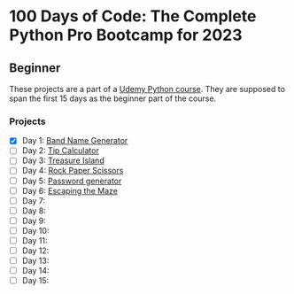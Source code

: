 # 100 Days of Code: The Complete Python Pro Bootcamp for 2023

## Beginner

These projects are a part of a [Udemy Python course](https://www.udemy.com/course/100-days-of-code/). They are supposed to span the first 15 days as the beginner part of the course.

### Projects

- [X] Day 1: [Band Name Generator]()
- [ ] Day 2: [Tip Calculator]()
- [ ] Day 3: [Treasure Island]()
- [ ] Day 4: [Rock Paper Scissors]()
- [ ] Day 5: [Password generator]()
- [ ] Day 6: [Escaping the Maze]()
- [ ] Day 7: []()
- [ ] Day 8: []()
- [ ] Day 9: []()
- [ ] Day 10: []()
- [ ] Day 11: []()
- [ ] Day 12: []()
- [ ] Day 13: []()
- [ ] Day 14: []()
- [ ] Day 15: []()